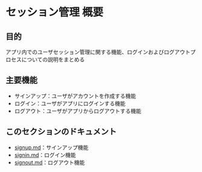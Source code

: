 # セッション管理 概要

## 目的
アプリ内でのユーザセッション管理に関する機能、ログインおよびログアウトプロセスについての説明をまとめる

## 主要機能
- サインアップ：ユーザがアカウントを作成する機能
- ログイン：ユーザがアプリにログインする機能
- ログアウト：ユーザがアプリからログアウトする機能

## このセクションのドキュメント
- [signup.md](signup.md)：サインアップ機能
- [signin.md](signin.md)：ログイン機能
- [signout.md](signout.md)：ログアウト機能

